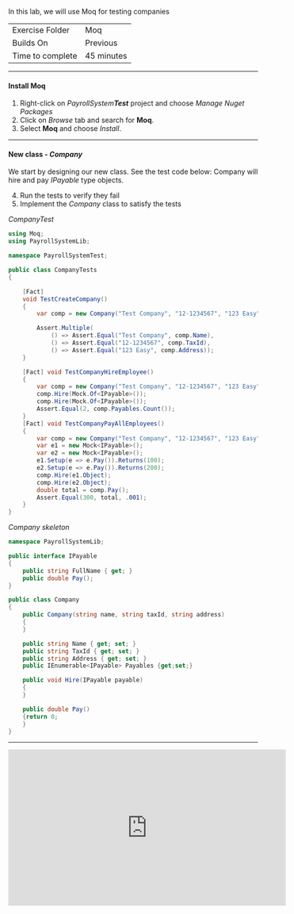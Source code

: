 In this lab, we will use Moq for testing companies

| | |
| --------- | --------------------------- |
| Exercise Folder | Moq |
| Builds On | Previous |
| Time to complete | 45 minutes  

* * *

#### Install Moq

1. Right-click on _PayrollSystem**Test**_ project and choose _Manage Nuget Packages_  
1. Click on _Browse_ tab and search for **Moq**.  
1. Select **Moq** and choose _Install_.

---

#### New class - *Company*

We start by designing our new class.  See the test code below:
Company will hire and pay *IPayable* type objects.

4. Run the tests to verify they fail
5. Implement the *Company* class to satisfy the tests

*CompanyTest*
```c#
using Moq;
using PayrollSystemLib;

namespace PayrollSystemTest;

public class CompanyTests
{

    [Fact]
    void TestCreateCompany()
    {
        var comp = new Company("Test Company", "12-1234567", "123 Easy");

        Assert.Multiple(
            () => Assert.Equal("Test Company", comp.Name),
            () => Assert.Equal("12-1234567", comp.TaxId),
            () => Assert.Equal("123 Easy", comp.Address));
    }

    [Fact] void TestCompanyHireEmployee()
    {
        var comp = new Company("Test Company", "12-1234567", "123 Easy");
        comp.Hire(Mock.Of<IPayable>());
        comp.Hire(Mock.Of<IPayable>());
        Assert.Equal(2, comp.Payables.Count());
    }
    [Fact] void TestCompanyPayAllEmployees()
    {
        var comp = new Company("Test Company", "12-1234567", "123 Easy");
        var e1 = new Mock<IPayable>();
        var e2 = new Mock<IPayable>();
        e1.Setup(e => e.Pay()).Returns(100);
        e2.Setup(e => e.Pay()).Returns(200);
        comp.Hire(e1.Object);
        comp.Hire(e2.Object);
        double total = comp.Pay();
        Assert.Equal(300, total, .001);
    }
}
```

*Company skeleton*
```c#
namespace PayrollSystemLib;

public interface IPayable
{
    public string FullName { get; }
    public double Pay();
}

public class Company
{
    public Company(string name, string taxId, string address)
    {
    }

    public string Name { get; set; }
    public string TaxId { get; set; }
    public string Address { get; set; }
    public IEnumerable<IPayable> Payables {get;set;}

    public void Hire(IPayable payable)
    {
    }

    public double Pay()
    {return 0;
    }
}
```

---

<iframe width="560" height="315" src="https://www.youtube.com/embed/fIyucuUhiSA?si=wDtYRrx0tcjrPoBS" title="YouTube video player" frameborder="0" allow="accelerometer; autoplay; clipboard-write; encrypted-media; gyroscope; picture-in-picture; web-share" allowfullscreen></iframe>